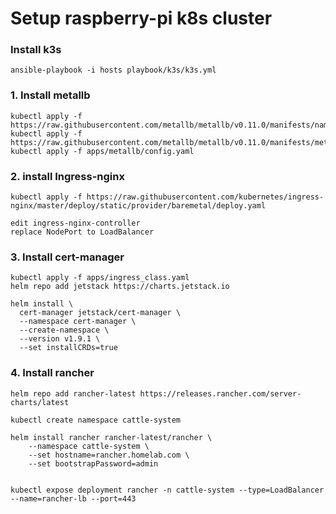 # Setup raspberry-pi k8s cluster

### Install k3s
```shell
ansible-playbook -i hosts playbook/k3s/k3s.yml
```

### 1. Install metallb

```shell
kubectl apply -f https://raw.githubusercontent.com/metallb/metallb/v0.11.0/manifests/namespace.yaml
kubectl apply -f https://raw.githubusercontent.com/metallb/metallb/v0.11.0/manifests/metallb.yaml
kubectl apply -f apps/metallb/config.yaml
```

### 2. install Ingress-nginx

```shell
kubectl apply -f https://raw.githubusercontent.com/kubernetes/ingress-nginx/master/deploy/static/provider/baremetal/deploy.yaml

```

```shell
edit ingress-nginx-controller 
replace NodePort to LoadBalancer
```

### 3. Install cert-manager
```shell
kubectl apply -f apps/ingress_class.yaml
helm repo add jetstack https://charts.jetstack.io
```

```shell
helm install \
  cert-manager jetstack/cert-manager \
  --namespace cert-manager \
  --create-namespace \
  --version v1.9.1 \
  --set installCRDs=true
```


### 4. Install rancher

```shell
helm repo add rancher-latest https://releases.rancher.com/server-charts/latest
```

```shell
kubectl create namespace cattle-system

helm install rancher rancher-latest/rancher \
    --namespace cattle-system \
    --set hostname=rancher.homelab.com \
    --set bootstrapPassword=admin
    
    
kubectl expose deployment rancher -n cattle-system --type=LoadBalancer --name=rancher-lb --port=443
    
```


```shell

```
